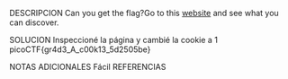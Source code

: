 DESCRIPCION
Can you get the flag?Go to this [website](http://saturn.picoctf.net:55064/) and see what you can discover.

SOLUCION
Inspeccioné la página y cambié la cookie a 1 
picoCTF{gr4d3_A_c00k13_5d2505be}

NOTAS ADICIONALES
Fácil
REFERENCIAS